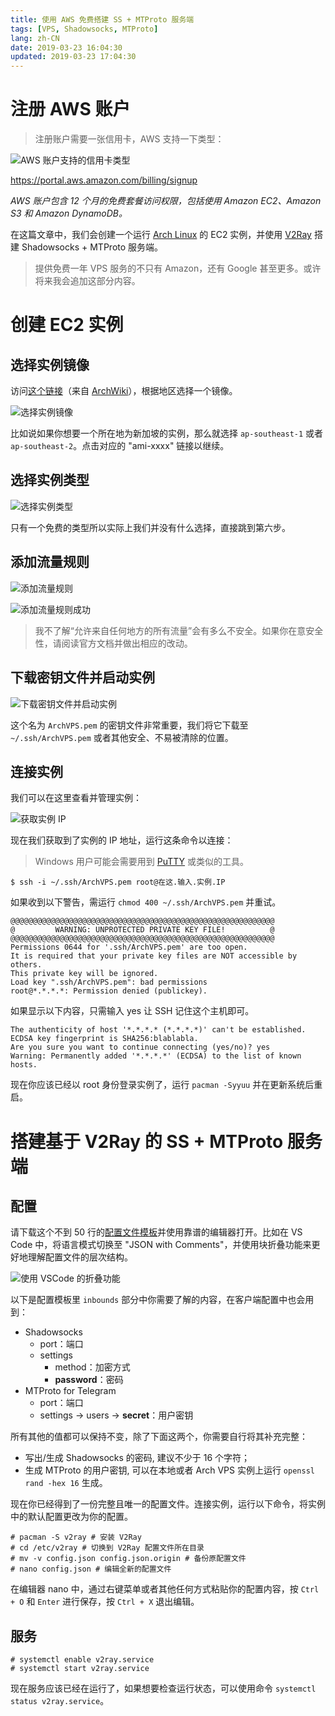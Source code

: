 ```yaml
---
title: 使用 AWS 免费搭建 SS + MTProto 服务端
tags: [VPS, Shadowsocks, MTProto]
lang: zh-CN
date: 2019-03-23 16:04:30
updated: 2019-03-23 17:04:30
---
```


# 注册 AWS 账户

> 注册账户需要一张信用卡，AWS 支持一下类型：

![AWS 账户支持的信用卡类型](./使用-AWS-免费搭建-SS-MTProto-服务端/AWS-账户支持的信用卡类型.png)

https://portal.aws.amazon.com/billing/signup

*AWS 账户包含 12 个月的免费套餐访问权限，包括使用 Amazon EC2、Amazon S3 和 Amazon DynamoDB。*

在这篇文章中，我们会创建一个运行 [Arch Linux][0] 的 EC2 实例，并使用 [V2Ray][1] 搭建 Shadowsocks + MTProto 服务端。

[0]: <https://www.archlinux.org/>
[1]: <https://www.v2ray.com/en/index.html> "Project V · Project V"

> 提供免费一年 VPS 服务的不只有 Amazon，还有 Google 甚至更多。或许将来我会追加这部分内容。

<!-- more -->

# 创建 EC2 实例

## 选择实例镜像

访问[这个链接][2]（来自 [ArchWiki][3]），根据地区选择一个镜像。

![选择实例镜像](./使用-AWS-免费搭建-SS-MTProto-服务端/选择实例镜像.png)

[2]: https://www.uplinklabs.net/projects/arch-linux-on-ec2/
[3]: <https://wiki.archlinux.org/index.php/Arch_Linux_AMIs_for_Amazon_Web_Services> "Arch Linux AMIs for Amazon Web Services - ArchWiki"

比如说如果你想要一个所在地为新加坡的实例，那么就选择 `ap-southeast-1` 或者 `ap-southeast-2`。点击对应的 "ami-xxxx" 链接以继续。

## 选择实例类型

![选择实例类型](./使用-AWS-免费搭建-SS-MTProto-服务端/选择实例类型.png)

只有一个免费的类型所以实际上我们并没有什么选择，直接跳到第六步。

## 添加流量规则

![添加流量规则](./使用-AWS-免费搭建-SS-MTProto-服务端/添加流量规则.png)

![添加流量规则成功](./使用-AWS-免费搭建-SS-MTProto-服务端/添加流量规则成功.png)

> 我不了解“允许来自任何地方的所有流量”会有多么不安全。如果你在意安全性，请阅读官方文档并做出相应的改动。

## 下载密钥文件并启动实例

![下载密钥文件并启动实例](./使用-AWS-免费搭建-SS-MTProto-服务端/下载密钥文件并启动实例.png)

这个名为 `ArchVPS.pem` 的密钥文件非常重要，我们将它下载至 `~/.ssh/ArchVPS.pem` 或者其他安全、不易被清除的位置。

## 连接实例

我们可以在这里查看并管理实例：

![获取实例 IP](./使用-AWS-免费搭建-SS-MTProto-服务端/获取实例-IP.png "获取实例 IP")

现在我们获取到了实例的 IP 地址，运行这条命令以连接：

> Windows 用户可能会需要用到 [PuTTY][4] 或类似的工具。

```shell
$ ssh -i ~/.ssh/ArchVPS.pem root@在这.输入.实例.IP
```

[4]: <https://www.putty.org/> "Download PuTTY - a free SSH and telnet client for Windows"

如果收到以下警告，需运行 `chmod 400 ~/.ssh/ArchVPS.pem` 并重试。

```shell
@@@@@@@@@@@@@@@@@@@@@@@@@@@@@@@@@@@@@@@@@@@@@@@@@@@@@@@@@@@
@         WARNING: UNPROTECTED PRIVATE KEY FILE!          @
@@@@@@@@@@@@@@@@@@@@@@@@@@@@@@@@@@@@@@@@@@@@@@@@@@@@@@@@@@@
Permissions 0644 for '.ssh/ArchVPS.pem' are too open.
It is required that your private key files are NOT accessible by others.
This private key will be ignored.
Load key ".ssh/ArchVPS.pem": bad permissions
root@*.*.*.*: Permission denied (publickey).
```

如果显示以下内容，只需输入 yes 让 SSH 记住这个主机即可。

```shell
The authenticity of host '*.*.*.* (*.*.*.*)' can't be established.
ECDSA key fingerprint is SHA256:blablabla.
Are you sure you want to continue connecting (yes/no)? yes
Warning: Permanently added '*.*.*.*' (ECDSA) to the list of known hosts.
```

现在你应该已经以 root 身份登录实例了，运行 `pacman -Syyuu` 并在更新系统后重启。

# 搭建基于 V2Ray 的 SS + MTProto 服务端

## 配置

请下载这个不到 50 行的[配置文件模板](./使用-AWS-免费搭建-SS-MTProto-服务端/V2Ray-服务端配置.jsonc "V2Ray-服务端配置.jsonc")并使用靠谱的编辑器打开。比如在 VS Code 中，将语言模式切换至 "JSON with Comments"，并使用块折叠功能来更好地理解配置文件的层次结构。

![使用 VSCode 的折叠功能](./使用-AWS-免费搭建-SS-MTProto-服务端/使用-VSCode-的折叠功能.png "使用 VSCode 的折叠功能")

以下是配置模板里 `inbounds` 部分中你需要了解的内容，在客户端配置中也会用到：

- Shadowsocks
    - port：端口
    - settings
        - method：加密方式
        - **password**：密码
- MTProto for Telegram
    - port：端口
    - settings -> users -> **secret**：用户密钥

所有其他的值都可以保持不变，除了下面这两个，你需要自行将其补充完整：

- 写出/生成 Shadowsocks 的密码, 建议不少于 16 个字符；
- 生成 MTProto 的用户密钥, 可以在本地或者 Arch VPS 实例上运行 `openssl rand -hex 16` 生成。

现在你已经得到了一份完整且唯一的配置文件。连接实例，运行以下命令，将实例中的默认配置更改为你的配置。

```shell
# pacman -S v2ray # 安装 V2Ray
# cd /etc/v2ray # 切换到 V2Ray 配置文件所在目录
# mv -v config.json config.json.origin # 备份原配置文件
# nano config.json # 编辑全新的配置文件
```

在编辑器 nano 中，通过右键菜单或者其他任何方式粘贴你的配置内容，按 `Ctrl + O` 和 `Enter` 进行保存，按 `Ctrl + X` 退出编辑。

## 服务

```shell
# systemctl enable v2ray.service
# systemctl start v2ray.service
```

现在服务应该已经在运行了，如果想要检查运行状态，可以使用命令 `systemctl status v2ray.service`。
